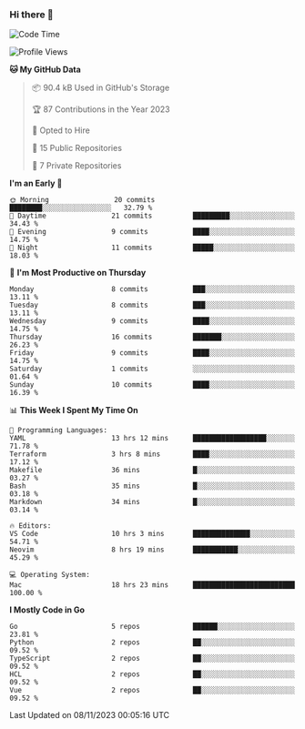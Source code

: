 ### Hi there 👋
<!--![visitors](https://visitor-badge.glitch.me/badge?page_id=d0zingcat)-->
<!--
**d0zingcat/d0zingcat** is a ✨ _special_ ✨ repository because its `README.md` (this file) appears on your GitHub profile.

Here are some ideas to get you started:

- 🔭 I’m currently working on ...
- 🌱 I’m currently learning ...
- 👯 I’m looking to collaborate on ...
- 🤔 I’m looking for help with ...
- 💬 Ask me about ...
- 📫 How to reach me: ...
- 😄 Pronouns: ...
- ⚡ Fun fact: ...
-->
<!--START_SECTION:waka-->
![Code Time](http://img.shields.io/badge/Code%20Time-3%2C153%20hrs%2029%20mins-blue)

![Profile Views](http://img.shields.io/badge/Profile%20Views-0-blue)

**🐱 My GitHub Data** 

> 📦 90.4 kB Used in GitHub's Storage 
 > 
> 🏆 87 Contributions in the Year 2023
 > 
> 💼 Opted to Hire
 > 
> 📜 15 Public Repositories 
 > 
> 🔑 7 Private Repositories 
 > 
**I'm an Early 🐤** 

```text
🌞 Morning                20 commits          ████████░░░░░░░░░░░░░░░░░   32.79 % 
🌆 Daytime                21 commits          █████████░░░░░░░░░░░░░░░░   34.43 % 
🌃 Evening                9 commits           ████░░░░░░░░░░░░░░░░░░░░░   14.75 % 
🌙 Night                  11 commits          █████░░░░░░░░░░░░░░░░░░░░   18.03 % 
```
📅 **I'm Most Productive on Thursday** 

```text
Monday                   8 commits           ███░░░░░░░░░░░░░░░░░░░░░░   13.11 % 
Tuesday                  8 commits           ███░░░░░░░░░░░░░░░░░░░░░░   13.11 % 
Wednesday                9 commits           ████░░░░░░░░░░░░░░░░░░░░░   14.75 % 
Thursday                 16 commits          ███████░░░░░░░░░░░░░░░░░░   26.23 % 
Friday                   9 commits           ████░░░░░░░░░░░░░░░░░░░░░   14.75 % 
Saturday                 1 commits           ░░░░░░░░░░░░░░░░░░░░░░░░░   01.64 % 
Sunday                   10 commits          ████░░░░░░░░░░░░░░░░░░░░░   16.39 % 
```


📊 **This Week I Spent My Time On** 

```text
💬 Programming Languages: 
YAML                     13 hrs 12 mins      ██████████████████░░░░░░░   71.78 % 
Terraform                3 hrs 8 mins        ████░░░░░░░░░░░░░░░░░░░░░   17.12 % 
Makefile                 36 mins             █░░░░░░░░░░░░░░░░░░░░░░░░   03.27 % 
Bash                     35 mins             █░░░░░░░░░░░░░░░░░░░░░░░░   03.18 % 
Markdown                 34 mins             █░░░░░░░░░░░░░░░░░░░░░░░░   03.14 % 

🔥 Editors: 
VS Code                  10 hrs 3 mins       ██████████████░░░░░░░░░░░   54.71 % 
Neovim                   8 hrs 19 mins       ███████████░░░░░░░░░░░░░░   45.29 % 

💻 Operating System: 
Mac                      18 hrs 23 mins      █████████████████████████   100.00 % 
```

**I Mostly Code in Go** 

```text
Go                       5 repos             ██████░░░░░░░░░░░░░░░░░░░   23.81 % 
Python                   2 repos             ██░░░░░░░░░░░░░░░░░░░░░░░   09.52 % 
TypeScript               2 repos             ██░░░░░░░░░░░░░░░░░░░░░░░   09.52 % 
HCL                      2 repos             ██░░░░░░░░░░░░░░░░░░░░░░░   09.52 % 
Vue                      2 repos             ██░░░░░░░░░░░░░░░░░░░░░░░   09.52 % 
```




 Last Updated on 08/11/2023 00:05:16 UTC
<!--END_SECTION:waka-->


